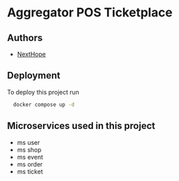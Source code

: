 # Aggregator POS Ticketplace

## Authors

- [NextHope](https://www.nexthope.net)


## Deployment

To deploy this project run

```bash
  docker compose up -d
```

## Microservices used in this project
- ms user
- ms shop
- ms event
- ms order
- ms ticket
